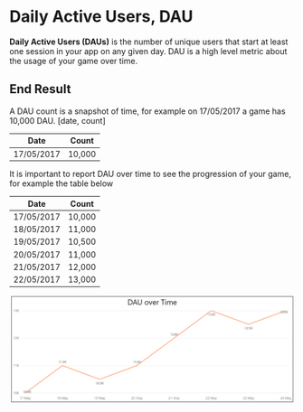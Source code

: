 # Daily Active Users, DAU

__Daily Active Users (DAUs)__ is the number of unique users that start at least one session in your app on any given day. DAU is a high level metric about the usage of your game over time. 

## End Result

 A DAU count is a snapshot of time, for example on 17/05/2017 a game has 10,000 DAU. [date, count]

| Date         | Count          |
| -------------|:--------------:|
| 17/05/2017   | 10,000         |
 
 It is important to report DAU over time to see the progression of your game, for example the table below

| Date         | Count          |
| -------------|:--------------:|
| 17/05/2017   | 10,000         |
| 18/05/2017   | 11,000         |
| 19/05/2017   | 10,500         |
| 20/05/2017   | 11,000         |
| 21/05/2017   | 12,000         |
| 22/05/2017   | 13,000         |

![DAU over Time Graph](../../images/analytics/DAUReciepe/DAUovertime.PNG)
